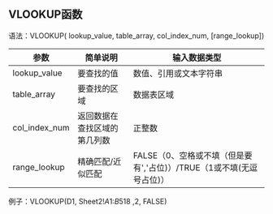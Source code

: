 ## VLOOKUP函数

语法：VLOOKUP( lookup_value,  table_array,  col_index_num,  [range_lookup])

| **参数**      | **简单说明**                 | **输入数据类型**                                             |
| ------------- | ---------------------------- | ------------------------------------------------------------ |
| lookup_value  | 要查找的值                   | 数值、引用或文本字符串                                       |
| table_array   | 要查找的区域                 | 数据表区域                                                   |
| col_index_num | 返回数据在查找区域的第几列数 | 正整数                                                       |
| range_lookup  | 精确匹配/近似匹配            | FALSE（0、空格或不填（但是要有','占位)）/TRUE（1或不填(无逗号占位)） |

例子：VLOOKUP(D1, Sheet2!$A$1:$B$518 ,2,  FALSE)

